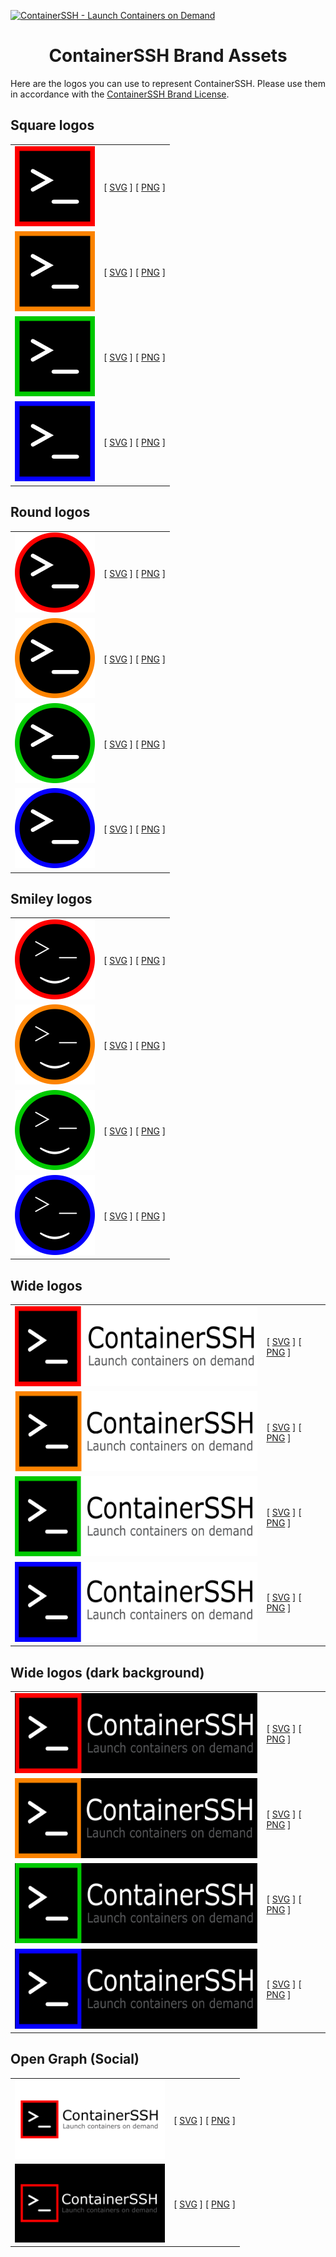 [![ContainerSSH - Launch Containers on Demand](https://containerssh.github.io/images/logo-for-embedding.svg)](https://containerssh.github.io/)

<!--suppress HtmlDeprecatedAttribute -->
<h1 align="center">ContainerSSH Brand Assets</h1>

Here are the logos you can use to represent ContainerSSH. Please use them in accordance with the [ContainerSSH Brand License](LICENSE.md).

## Square logos

<table>
<tr><td><img src="logo-red.svg" alt="The ContainerSSH logo with a red border" height="128" width="128" /></td><td>[ <a href="logo-red.svg" download>SVG</a> ] [ <a href="logo-red.png" download>PNG</a> ]</td></tr>
<tr><td><img src="logo-orange.svg" alt="The ContainerSSH logo with an orange border" height="128" width="128" /></td><td>[ <a href="logo-orange.svg" download>SVG</a> ] [ <a href="logo-orange.png" download>PNG</a> ]</td></tr>
<tr><td><img src="logo-green.svg" alt="The ContainerSSH logo with a green border" height="128" width="128" /></td><td>[ <a href="logo-green.svg" download>SVG</a> ] [ <a href="logo-green.png" download>PNG</a> ]</td></tr>
<tr><td><img src="logo-blue.svg" alt="The ContainerSSH logo with a blue border" height="128" width="128" /></td><td>[ <a href="logo-blue.svg" download>SVG</a> ] [ <a href="logo-blue.png" download>PNG</a> ]</td></tr>
</table>

## Round logos

<table>
<tr><td><img src="logo-round-red.svg" alt="The ContainerSSH logo with a red border" height="128" width="128" /></td><td>[ <a href="logo-round-red.svg" download>SVG</a> ] [ <a href="logo-round-red.png" download>PNG</a> ]</td></tr>
<tr><td><img src="logo-round-orange.svg" alt="The ContainerSSH logo with an orange border" height="128" width="128" /></td><td>[ <a href="logo-round-orange.svg" download>SVG</a> ] [ <a href="logo-round-orange.png" download>PNG</a> ]</td></tr>
<tr><td><img src="logo-round-green.svg" alt="The ContainerSSH logo with a green border" height="128" width="128" /></td><td>[ <a href="logo-round-green.svg" download>SVG</a> ] [ <a href="logo-round-green.png" download>PNG</a> ]</td></tr>
<tr><td><img src="logo-round-blue.svg" alt="The ContainerSSH logo with a blue border" height="128" width="128" /></td><td>[ <a href="logo-round-blue.svg" download>SVG</a> ] [ <a href="logo-round-blue.png" download>PNG</a> ]</td></tr>
</table>

## Smiley logos

<table>
<tr><td><img src="logo-smiley-red.svg" alt="The ContainerSSH logo with a red border" height="128" width="128" /></td><td>[ <a href="logo-smiley-red.svg" download>SVG</a> ] [ <a href="logo-smiley-red.png" download>PNG</a> ]</td></tr>
<tr><td><img src="logo-smiley-orange.svg" alt="The ContainerSSH logo with an orange border" height="128" width="128" /></td><td>[ <a href="logo-smiley-orange.svg" download>SVG</a> ] [ <a href="logo-smiley-orange.png" download>PNG</a> ]</td></tr>
<tr><td><img src="logo-smiley-green.svg" alt="The ContainerSSH logo with a green border" height="128" width="128" /></td><td>[ <a href="logo-smiley-green.svg" download>SVG</a> ] [ <a href="logo-smiley-green.png" download>PNG</a> ]</td></tr>
<tr><td><img src="logo-smiley-blue.svg" alt="The ContainerSSH logo with a blue border" height="128" width="128" /></td><td>[ <a href="logo-smiley-blue.svg" download>SVG</a> ] [ <a href="logo-smiley-blue.png" download>PNG</a> ]</td></tr>
</table>

## Wide logos

<table>
<tr><td><img src="logo-wide-red-preview.svg" alt="The ContainerSSH wide logo with a red border" height="128" width="467" /></td><td>[ <a href="logo-wide-red.svg" download>SVG</a> ] [ <a href="logo-wide-red.png" download>PNG</a> ]</td></tr>
<tr><td><img src="logo-wide-orange-preview.svg" alt="The ContainerSSH wide logo with an orange border" height="128" width="467" /></td><td>[ <a href="logo-wide-orange.svg" download>SVG</a> ] [ <a href="logo-wide-orange.png" download>PNG</a> ]</td></tr>
<tr><td><img src="logo-wide-green-preview.svg" alt="The ContainerSSH logo with a green border" height="128" width="467" /></td><td>[ <a href="logo-wide-green.svg" download>SVG</a> ] [ <a href="logo-wide-green.png" download>PNG</a> ]</td></tr>
<tr><td><img src="logo-wide-blue-preview.svg" alt="The ContainerSSH logo with a blue border" height="128" width="467" /></td><td>[ <a href="logo-wide-blue.svg" download>SVG</a> ] [ <a href="logo-wide-blue.png" download>PNG</a> ]</td></tr>
</table>

## Wide logos (dark background)

<table>
<tr><td><img src="logo-wide-dark-red-preview.svg" alt="The ContainerSSH wide logo with a red border and dark background" height="128" width="467" /></td><td>[ <a href="logo-wide-dark-red.svg" download>SVG</a> ] [ <a href="logo-wide-dark-red.png" download>PNG</a> ]</td></tr>
<tr><td><img src="logo-wide-dark-orange-preview.svg" alt="The ContainerSSH wide logo with an orange border and dark background" height="128" width="467" /></td><td>[ <a href="logo-wide-dark-orange.svg" download>SVG</a> ] [ <a href="logo-wide-dark-orange.png" download>PNG</a> ]</td></tr>
<tr><td><img src="logo-wide-dark-green-preview.svg" alt="The ContainerSSH logo with a green border and dark background" height="128" width="467" /></td><td>[ <a href="logo-wide-dark-green.svg" download>SVG</a> ] [ <a href="logo-wide-dark-green.png" download>PNG</a> ]</td></tr>
<tr><td><img src="logo-wide-dark-blue-preview.svg" alt="The ContainerSSH logo with a blue border and dark background" height="128" width="467" /></td><td>[ <a href="logo-wide-dark-blue.svg" download>SVG</a> ] [ <a href="logo-wide-dark-blue.png" download>PNG</a> ]</td></tr>
</table>

## Open Graph (Social)

<table>
<tr><td><img src="social.svg" alt="The ContainerSSH wide logo with a red border on white background" height="126" width="240" /></td><td>[ <a href="social.svg" download>SVG</a> ] [ <a href="social.png" download>PNG</a> ]</td></tr>
<tr><td><img src="social-dark.svg" alt="The ContainerSSH wide logo with a red border on black background" height="126" width="240" /></td><td>[ <a href="social-dark.svg" download>SVG</a> ] [ <a href="social-dark.png" download>PNG</a> ]</td></tr>
</table>